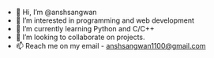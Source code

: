 - 👋 Hi, I’m @anshsangwan
- 👀 I’m interested in programming and web development
- 🌱 I’m currently learning Python and C/C++
- 💞️ I’m looking to collaborate on projects.
- 📫 Reach me on my email - anshsangwan1100@gmail.com

<!---
anshsangwan/anshsangwan is a ✨ special ✨ repository because its `README.md` (this file) appears on your GitHub profile.
You can click the Preview link to take a look at your changes.
--->
